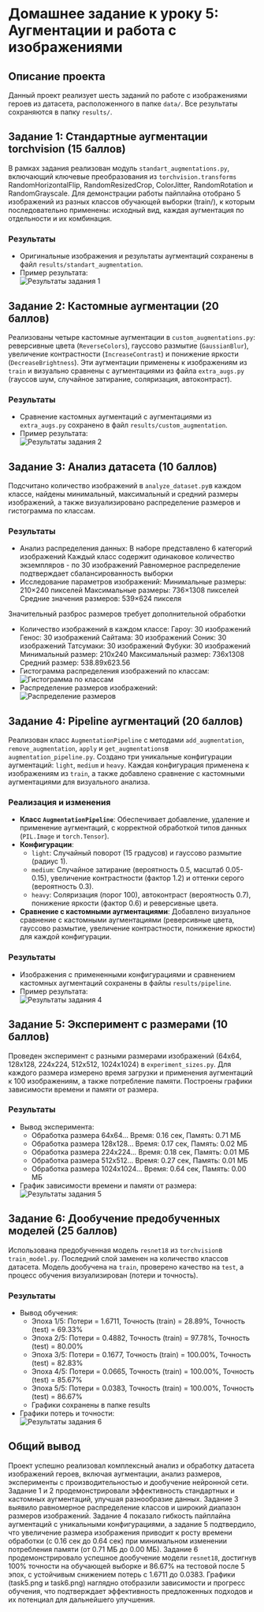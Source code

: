 # Домашнее задание к уроку 5: Аугментации и работа с изображениями

## Описание проекта
Данный проект реализует шесть заданий по работе с изображениями героев из датасета, расположенного в папке `data/`.  Все результаты сохраняются в папку `results/`.

## Задание 1: Стандартные аугментации torchvision (15 баллов)
В рамках задания реализован модуль `standart_augmentations.py`, включающий ключевые преобразования из `torchvision.transforms` RandomHorizontalFlip, RandomResizedCrop, ColorJitter, RandomRotation и RandomGrayscale. Для демонстрации работы пайплайна отобрано 5 изображений из разных классов обучающей выборки (train/), к которым последовательно применены: исходный вид, каждая аугментация по отдельности и их комбинация.

### Результаты
- Оригинальные изображения и результаты аугментаций сохранены в файл `results/standart_augmentation`.
- Пример результата:  
  ![Результаты задания 1](results/task1.png)

## Задание 2: Кастомные аугментации (20 баллов)
Реализованы четыре кастомные аугментации в `custom_augmentations.py`: реверсивные цвета (`ReverseColors`), гауссово размытие (`GaussianBlur`), увеличение контрастности (`IncreaseContrast`) и понижение яркости (`DecreaseBrightness`). Эти аугментации применены к изображениям из `train` и визуально сравнены с аугментациями из файла `extra_augs.py` (гауссов шум, случайное затирание, соляризация, автоконтраст).

### Результаты
- Сравнение кастомных аугментаций с аугментациями из `extra_augs.py` сохранено в файл `results/custom_augmentation`.
- Пример результата:  
  ![Результаты задания 2](results/task2.png)

## Задание 3: Анализ датасета (10 баллов)
Подсчитано количество изображений в `analyze_dataset.py`в каждом классе, найдены минимальный, максимальный и средний размеры изображений, а также визуализировано распределение размеров и гистограмма по классам.

### Результаты
- Анализ распределения данных:
В наборе представлено 6 категорий изображений
Каждый класс содержит одинаковое количество экземпляров - по 30 изображений
Равномерное распределение подтверждает сбалансированность выборки
- Исследование параметров изображений:
  Минимальные размеры: 210×240 пикселей
  Максимальные размеры: 736×1308 пикселей
  Средние значения размеров: 539×624 пикселя

Значительный разброс размеров требует дополнительной обработки
- Количество изображений в каждом классе:
  Гароу: 30 изображений
  Генос: 30 изображений
  Сайтама: 30 изображений
  Соник: 30 изображений
  Татсумаки: 30 изображений
  Фубуки: 30 изображений
Минимальный размер: 210x240
Максимальный размер: 736x1308
Средний размер: 538.89x623.56
- Гистограмма распределения изображений по классам:  
  ![Гистограмма по классам](results/task3lol.png)
- Распределение размеров изображений:  
  ![Распределение размеров](results/task3.png)

## Задание 4: Pipeline аугментаций (20 баллов)
Реализован класс `AugmentationPipeline` с методами `add_augmentation`, `remove_augmentation`, `apply` и `get_augmentations`в `augmentation_pipeline.py`. Создано три уникальные конфигурации аугментаций: `light`, `medium` и `heavy`. Каждая конфигурация применена к изображениям из `train`, а также добавлено сравнение с кастомными аугментациями для визуального анализа.

### Реализация и изменения
- **Класс `AugmentationPipeline`**: Обеспечивает добавление, удаление и применение аугментаций, с корректной обработкой типов данных (`PIL.Image` и `torch.Tensor`).
- **Конфигурации**:
  - `light`: Случайный поворот (15 градусов) и гауссово размытие (радиус 1).
  - `medium`: Случайное затирание (вероятность 0.5, масштаб 0.05-0.15), увеличение контрастности (фактор 1.2) и оттенки серого (вероятность 0.3).
  - `heavy`: Соляризация (порог 100), автоконтраст (вероятность 0.7), понижение яркости (фактор 0.6) и реверсивные цвета.
- **Сравнение с кастомными аугментациями**: Добавлено визуальное сравнение с кастомными аугментациями (реверсивные цвета, гауссово размытие, увеличение контрастности, понижение яркости) для каждой конфигурации.

### Результаты
- Изображения с примененными конфигурациями и сравнением кастомных аугментаций сохранены в файлы `results/pipeline`.
- Пример результата:  
  ![Результаты задания 4](results/task4.png)

## Задание 5: Эксперимент с размерами (10 баллов)
Проведен эксперимент с разными размерами изображений (64x64, 128x128, 224x224, 512x512, 1024x1024) в `experiment_sizes.py`. Для каждого размера измерено время загрузки и применения аугментаций к 100 изображениям, а также потребление памяти. Построены графики зависимости времени и памяти от размера.

### Результаты
- Вывод эксперимента:
  - Обработка размера 64x64... Время: 0.16 сек, Память: 0.71 МБ
  - Обработка размера 128x128... Время: 0.17 сек, Память: 0.02 МБ
  - Обработка размера 224x224... Время: 0.18 сек, Память: 0.01 МБ
  - Обработка размера 512x512... Время: 0.27 сек, Память: 0.01 МБ
  - Обработка размера 1024x1024... Время: 0.64 сек, Память: 0.00 МБ
- График зависимости времени и памяти от размера:  
  ![Результаты задания 5](results/task5.png)

## Задание 6: Дообучение предобученных моделей (25 баллов)
Использована предобученная модель `resnet18` из `torchvision`в `train_model.py`. Последний слой заменен на количество классов датасета. Модель дообучена на `train`, проверено качество на `test`, а процесс обучения визуализирован (потери и точность).

### Результаты
- Вывод обучения:
  - Эпоха 1/5: Потери = 1.6711, Точность (train) = 28.89%, Точность (test) = 69.33%
  - Эпоха 2/5: Потери = 0.4882, Точность (train) = 97.78%, Точность (test) = 80.00%
  - Эпоха 3/5: Потери = 0.1677, Точность (train) = 100.00%, Точность (test) = 82.83%
  - Эпоха 4/5: Потери = 0.0665, Точность (train) = 100.00%, Точность (test) = 85.67%
  - Эпоха 5/5: Потери = 0.0383, Точность (train) = 100.00%, Точность (test) = 86.67%
  - Графики сохранены в папке results
- Графики потерь и точности:  
  ![Результаты задания 6](results/task6.png)

## Общий вывод
Проект успешно реализовал комплексный анализ и обработку датасета изображений героев, включая аугментации, анализ размеров, эксперименты с производительностью и дообучение нейронной сети. Задание 1 и 2 продемонстрировали эффективность стандартных и кастомных аугментаций, улучшая разнообразие данных. Задание 3 выявило равномерное распределение классов и широкий диапазон размеров изображений. Задание 4 показало гибкость пайплайна аугментаций с уникальными конфигурациями, а задание 5 подтвердило, что увеличение размера изображения приводит к росту времени обработки (с 0.16 сек до 0.64 сек) при минимальном изменении потребления памяти (от 0.71 МБ до 0.00 МБ). Задание 6 продемонстрировало успешное дообучение модели `resnet18`, достигнув 100% точности на обучающей выборке и 86.67% на тестовой после 5 эпох, с устойчивым снижением потерь с 1.6711 до 0.0383. Графики (task5.png и task6.png) наглядно отобразили зависимости и прогресс обучения, что подтверждает эффективность предложенных подходов и их потенциал для дальнейшего улучшения.
